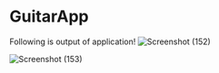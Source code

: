 # GuitarApp

Following is output of application!
![Screenshot (152)](https://github.com/PoojaMCA2021/GuitarApp/assets/84899522/d0fc0cb8-dc79-434b-89ba-77aa69ec93db)

![Screenshot (153)](https://github.com/PoojaMCA2021/GuitarApp/assets/84899522/a527f701-b52d-425b-855d-4e9289c5c8f9)
